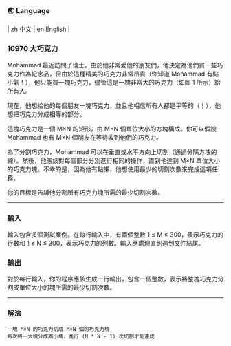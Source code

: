 ### 🌏 **Language**
| zh [中文](md10970_zh.md) | en [English](md10970_en.md) |


<aside>

### **10970 大巧克力**

Mohammad 最近訪問了瑞士。由於他非常愛他的朋友們，他決定為他們買一些巧克力作為紀念品，但由於這種精美的巧克力非常昂貴（你知道 Mohammad 有點小氣！），他只能買一塊巧克力，儘管這是一塊非常大的巧克力（如圖 1 所示）給所有人。

現在，他想給他的每個朋友一塊巧克力，並且他相信所有人都是平等的（！），他想把巧克力分成相等的部分。

這塊巧克力是一個 M×N 的矩形，由 M×N 個單位大小的方塊構成。你可以假設 Mohammad 也有 M×N 個朋友在等待收到他們的巧克力。

為了分割巧克力，Mohammad 可以在垂直或水平方向上切割（通過分隔方塊的線）。然後，他應該對每個部分分別進行相同的操作，直到他達到 M×N 單位大小的巧克力塊。不幸的是，因為他有點懶，他想使用最少的切割次數來完成這項任務。

你的目標是告訴他分割所有巧克力塊所需的最少切割次數。

---

### **輸入**

輸入包含多個測試案例。在每行輸入中，有兩個整數 1 ≤ M ≤ 300，表示巧克力的行數和 1 ≤ N ≤ 300，表示巧克力的列數。輸入應處理直到遇到文件結尾。

### **輸出**

對於每行輸入，你的程序應該生成一行輸出，包含一個整數，表示將整塊巧克力分割成單位大小的塊所需的最少切割次數。

---

</aside>

### 解法
<aside>

    一塊 M×N 的巧克力切成 M×N 個的巧克力塊
    每次將一大塊分成兩小塊，進行 (M * N - 1) 次切割才能達成

</aside>
